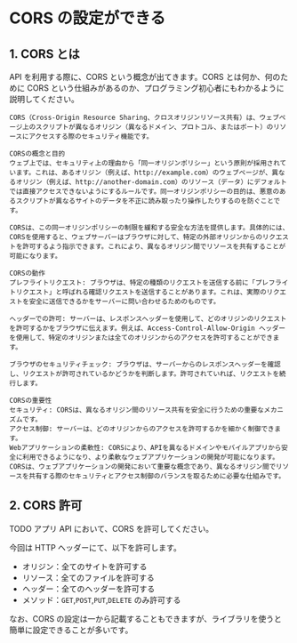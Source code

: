 # CORS の設定ができる

## 1. CORS とは

API を利用する際に、CORS という概念が出てきます。CORS とは何か、何のために CORS という仕組みがあるのか、プログラミング初心者にもわかるように説明してください。
```
CORS（Cross-Origin Resource Sharing、クロスオリジンリソース共有）は、ウェブページ上のスクリプトが異なるオリジン（異なるドメイン、プロトコル、またはポート）のリソースにアクセスする際のセキュリティ機能です。

CORSの概念と目的
ウェブ上では、セキュリティ上の理由から「同一オリジンポリシー」という原則が採用されています。これは、あるオリジン（例えば、http://example.com）のウェブページが、異なるオリジン（例えば、http://another-domain.com）のリソース（データ）にデフォルトでは直接アクセスできないようにするルールです。同一オリジンポリシーの目的は、悪意のあるスクリプトが異なるサイトのデータを不正に読み取ったり操作したりするのを防ぐことです。

CORSは、この同一オリジンポリシーの制限を緩和する安全な方法を提供します。具体的には、CORSを使用すると、ウェブサーバーはブラウザに対して、特定の外部オリジンからのリクエストを許可するよう指示できます。これにより、異なるオリジン間でリソースを共有することが可能になります。

CORSの動作
プレフライトリクエスト: ブラウザは、特定の種類のリクエストを送信する前に「プレフライトリクエスト」と呼ばれる確認リクエストを送信することがあります。これは、実際のリクエストを安全に送信できるかをサーバーに問い合わせるためのものです。

ヘッダーでの許可: サーバーは、レスポンスヘッダーを使用して、どのオリジンのリクエストを許可するかをブラウザに伝えます。例えば、Access-Control-Allow-Origin ヘッダーを使用して、特定のオリジンまたは全てのオリジンからのアクセスを許可することができます。

ブラウザのセキュリティチェック: ブラウザは、サーバーからのレスポンスヘッダーを確認し、リクエストが許可されているかどうかを判断します。許可されていれば、リクエストを続行します。

CORSの重要性
セキュリティ: CORSは、異なるオリジン間のリソース共有を安全に行うための重要なメカニズムです。
アクセス制御: サーバーは、どのオリジンからのアクセスを許可するかを細かく制御できます。
Webアプリケーションの柔軟性: CORSにより、APIを異なるドメインやモバイルアプリから安全に利用できるようになり、より柔軟なウェブアプリケーションの開発が可能になります。
CORSは、ウェブアプリケーションの開発において重要な概念であり、異なるオリジン間でリソースを共有する際のセキュリティとアクセス制御のバランスを取るために必要な仕組みです。
```

## 2. CORS 許可

TODO アプリ API において、CORS を許可してください。

今回は HTTP ヘッダーにて、以下を許可します。

- オリジン：全てのサイトを許可する
- リソース：全てのファイルを許可する
- ヘッダー：全てのヘッダーを許可する
- メソッド：`GET`,`POST`,`PUT`,`DELETE` のみ許可する

なお、CORS の設定は一から記載することもできますが、ライブラリを使うと簡単に設定できることが多いです。
